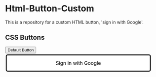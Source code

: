 # Html-Button-Custom
This is a repository for a custom HTML button, 'sign in with Google'.
<!DOCTYPE html>
<html>
<head>
<style>
.button {
    display: inline-block;
    border-radius: 6px;
    transition: all 0.5s;
    cursor: pointer;
    background-color: white;
    border: solid;
    color: black;
    width: 400px;
    padding: 15px 32px;
    text-align: center;
    text-decoration: none;
    display: inline-block;
    font-size: 16px;
    margin: 4px 2px;
    cursor: pointer;
}

.button:hover {
    box-shadow: 0 12px 16px 0 rgba(0,0,0,0.24),0 17px 50px 0 rgba(0,0,0,0.19);}

.button:active {
  background-color: #e7e7e7;
  box-shadow: 0 5px #666;
  transform: translateY(4px);
}

</style>
</head>
<body>

<h2>CSS Buttons</h2>

<button>Default Button</button>
<a href="#" class="button">Sign in with Google</a>
</body>
</html>
